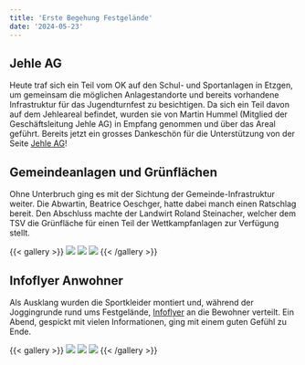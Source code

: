 ```yaml
---
title: 'Erste Begehung Festgelände'
date: '2024-05-23'
---
```


Jehle AG
--------

Heute traf sich ein Teil vom OK auf den Schul- und Sportanlagen in Etzgen,
um gemeinsam die möglichen Anlagestandorte und bereits vorhandene Infrastruktur für das Jugendturnfest zu besichtigen.
Da sich ein Teil davon auf dem Jehleareal befindet,
wurden sie von Martin Hummel (Mitglied der Geschäftsleitung Jehle AG) in Empfang genommen und über das Areal geführt.
Bereits jetzt ein grosses Dankeschön für die Unterstützung von der Seite [Jehle AG](https://www.jehleag.ch/de)!


Gemeindeanlagen und Grünflächen
-------------------------------

Ohne Unterbruch ging es mit der Sichtung der Gemeinde-Infrastruktur weiter.
Die Abwartin, Beatrice Oeschger, hatte dabei manch einen Ratschlag bereit.
Den Abschluss machte der Landwirt Roland Steinacher,
welcher dem TSV die Grünfläche für einen Teil der Wettkampfanlagen zur Verfügung stellt.

{{< gallery >}}
  <img src="2024-05-23-17-05-35.jpg" class="grid-w50 md:grid-w33 xl:grid-w33" />
  <img src="2024-05-23-17-11-26.jpg" class="grid-w50 md:grid-w33 xl:grid-w33" />
  <img src="2024-05-23-17-20-33.jpg" class="grid-w50 md:grid-w33 xl:grid-w33" />
{{< /gallery >}}


Infoflyer Anwohner
------------------

Als Ausklang wurden die Sportkleider montiert und, während der Joggingrunde rund ums Festgelände,
[Infoflyer](2024-05-24_Info_Anstösser_Etzgen.pdf) an die Bewohner verteilt.
Ein Abend, gespickt mit vielen Informationen, ging mit einem guten Gefühl zu Ende.

{{< gallery >}}
  <img src="2024-05-23-20-18-32.jpg" class="grid-w50 md:grid-w33 xl:grid-w33" />
  <img src="2024-05-23-20-19-46.jpg" class="grid-w50 md:grid-w33 xl:grid-w33" />
  <img src="2024-05-23-20-20-07.jpg" class="grid-w50 md:grid-w33 xl:grid-w33" />
{{< /gallery >}}
